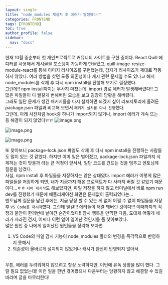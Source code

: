 ```yaml
---
layout: single
title: "node_modules 재설치 후 에러가 발생했다!"
categories: FRONTEND
tags: [FRONTEND]
toc: true
author_profile: false
sidebar:
  nav: "docs"
---
```


현재 10월 중순부터 첫 개인프로젝트로 커뮤니티 사이트를 구현 중이다. React Quill 에디터를 사용해서 게시글을 포스팅이 가능하게 만들었고, quill-image-resize-module-react를 통해 이미지 리사이즈를 구현했는데, 갑자기 리사이즈가 제대로 작동하지 않았다. 여러 방법을 찾던 도중 의존성이나 캐시 관련 문제일 수도 있다고 해서 node_modules를 삭제 후 다시 npm install을 진행해 보기로 결정했다.
<br>
그런데!! npm install까지는 무사히 마쳤는데, import 경로 에러가 발생해버렸다!! 그 많은 파일들이 다 빨갛게 변해버린 모습을 보고 굉장히 당황을 해버렸다.
<br>
그래도 일단 문제가 생긴 패키지들을 다시 설치하면 되겠지 싶어 리포지토리에 올려둔 package.json 파일과 비교해 보면서 `패키지 설치를 다시 진행`했다.
<br>
그런데, 아래 사진처럼 hook중 하나가 import되지 않거나, import 에러가 계속 뜨는 등 해결이 되지 않았다ㅠㅠ
![image.png](https://prod-files-secure.s3.us-west-2.amazonaws.com/ca7fd5ac-7cea-478e-bb36-772391773a00/1f7e2db3-dbf7-40b4-b533-5a57f9a17c40/image.png)

![image.png](https://prod-files-secure.s3.us-west-2.amazonaws.com/ca7fd5ac-7cea-478e-bb36-772391773a00/014cb15e-93ef-4c63-91d3-93c602b61680/image.png)

![image.png](https://prod-files-secure.s3.us-west-2.amazonaws.com/ca7fd5ac-7cea-478e-bb36-772391773a00/28fc4cde-5afc-48d2-88b6-754ee6ca60bd/image.png)

또 찾아보니 package-lock.json 파일도 삭제 후 다시 npm install을 진행하는 사람들도 많이 있는 것 같았다. 하지만 이미 일은 벌어졌고, package-lock.json 파일까지 삭제하는 것이 맞을까 라는 큰 걱정이 앞서서, 일단 코드를 건드는 것을 멈추고 멘토님께 질문을 남겼다.
<br>
사실, npm install 후 파일들을 저장하지는 않은 상태였다. import 에러가 이렇게 많은 파일들을 저장하게 되면, 내가 지금까지 해온 프로젝트가 다 사라져 버릴 것 같았기 때문이다...ㅎㅎ `서버 재시작`도 해보았지만, 파일 저장을 하지 않고 터미널에서 바로 npm run dev를 진행했기 때문에 애플리케이션 화면은 문제없이 출력되었다는...
<br>
멘토님께 질문을 남긴 후에는, 지금 당장 할 수 있는 게 없어 어쩔 수 없이 파일들을 저장 후 `VS Code를 재시작`헀다. 그런데 웬걸!!! 에러들이 해결 돼버린 것이다!!! 이때까지의 걱정과 불안이 한꺼번에 날아간 순간이었다!! 잠시 행복을 만끽한 다음, 도대체 어떻게 에러가 사라진 건지, 어쩌다 이런 일이 일어난 것인지를 좀 찾아보았다.
<br>
많은 원인 중 나에게 일어났던 원인들을 정리해 보자면
<br>

1. VS Code의 파일 감시 기능이 node_modules 폴더의 변경을 즉각적으로 반영하지 못해서
2. 의존성이 올바르게 설치되지 않았거나 캐시가 완전히 반영되지 않아서

<br>
무튼, 에러를 두려워하지 않으려고 항상 노력하지만, 이번에 유독 당황을 많이 했다. 그럴 필요 없었는데!
이런 일을 한번 겪어봤으니 다음부터는 당황하지 않고 해결할 수 있길 바라며 글을 마무리한다!
